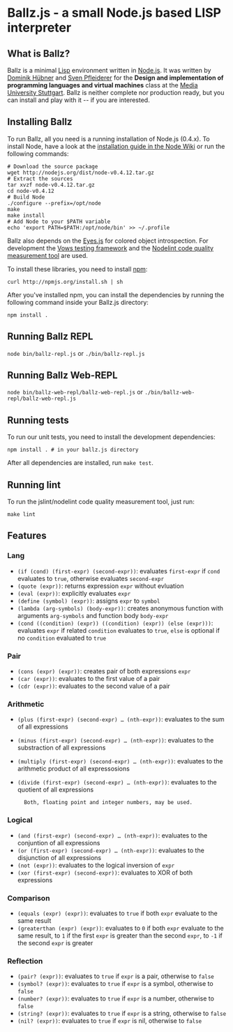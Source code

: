 # Ballz.js - a small Node.js based LISP interpreter


## What is Ballz?

Ballz is a minimal [Lisp](http://en.wikipedia.org/wiki/Lisp) environment written in [Node.js](http://nodejs.org). It was written by [Dominik Hübner](http://github.com/yeahiii) and [Sven Pfleiderer](http://github.com/pfleidi) for the **Design and implementation of programming languages and virtual machines** class at the [Media University Stuttgart](http://www.hdm-stuttgart.de/english). Ballz is neither complete nor production ready, but you can install and play with it -- if you are interested.

## Installing Ballz

To run Ballz, all you need is a running installation of Node.js (0.4.x). To install Node, have a look at the [installation guide in the Node Wiki](https://github.com/joyent/node/wiki/Installation) or run the following commands:

    # Download the source package
    wget http://nodejs.org/dist/node-v0.4.12.tar.gz
    # Extract the sources
    tar xvzf node-v0.4.12.tar.gz
    cd node-v0.4.12
    # Build Node
    ./configure --prefix=/opt/node
    make
    make install
    # Add Node to your $PATH variable
    echo 'export PATH=$PATH:/opt/node/bin' >> ~/.profile


Ballz also depends on the [Eyes.js](https://github.com/cloudhead/eyes.js) for colored object introspection. For development the [Vows testing framework](http://vowsjs.org/) and the [Nodelint code quality measurement tool](https://github.com/tav/nodelint) are used.

To install these libraries, you need to install [npm](http://npmjs.org):

    curl http://npmjs.org/install.sh | sh

After you've installed npm, you can install the dependencies by running the following command inside your Ballz.js directory:

    npm install .


## Running Ballz REPL

`node bin/ballz-repl.js` or `./bin/ballz-repl.js`

## Running Ballz Web-REPL

`node bin/ballz-web-repl/ballz-web-repl.js` or `./bin/ballz-web-repl/ballz-web-repl.js`

## Running tests

To run our unit tests, you need to install the development dependencies:

    npm install . # in your ballz.js directory

After all dependencies are installed, run `make test`.

## Running lint

To run the jslint/nodelint code quality measurement tool, just run:

    make lint

## Features

### Lang
* `(if (cond) (first-expr) (second-expr))`: evaluates `first-expr` if `cond` evaluates to `true`, otherwise evaluates `second-expr`
* `(quote (expr))`: returns expression `expr` without evluation
* `(eval (expr))`: explicitly evaluates `expr`
* `(define (symbol) (expr))`: assigns `expr` to `symbol`
* `(lambda (arg-symbols) (body-expr))`: creates anonymous function with arguments `arg-symbols` and function body `body-expr`
* `(cond ((condition) (expr)) ((condition) (expr)) (else (expr)))`: evaluates `expr` if related `condition` evaluates to `true`, `else` is optional if no `condition` evaluated to `true`

### Pair
* `(cons (expr) (expr))`: creates pair of both expressions `expr`
* `(car (expr))`: evaluates to the first value of a pair
* `(cdr (expr))`: evaluates to the second value of a pair

### Arithmetic
* `(plus (first-expr) (second-expr) … (nth-expr))`: evaluates to the sum of all expressions
* `(minus (first-expr) (second-expr) … (nth-expr))`: evaluates to the substraction of all expressions
* `(multiply (first-expr) (second-expr) … (nth-expr))`: evaluates to the arithmetic product of all expressosions
* `(divide (first-expr) (second-expr) … (nth-expr))`: evaluates to the quotient of all expressions

		Both, floating point and integer numbers, may be used.

### Logical

* `(and (first-expr) (second-expr) … (nth-expr))`: evaluates to the conjuntion of all expressions
* `(or (first-expr) (second-expr) … (nth-expr))`: evaluates to the disjunction of all expressions
* `(not (expr))`: evaluates to the logical inversion of `expr`
* `(xor (first-expr) (second-expr))`: evaluates to XOR of both expressions

### Comparison
* `(equals (expr) (expr))`: evaluates to `true` if both `expr` evaluate to the same result
* `(greaterthan (expr) (expr))`: evaluates to `0` if both `expr` evaluate to the same result, to `1` if the first `expr` is greater than the second `expr`, to `-1` if the second `expr` is greater

### Reflection
* `(pair? (expr))`: evaluates to `true` if `expr` is a pair, otherwise to `false`
* `(symbol? (expr))`: evaluates to `true` if `expr` is a symbol, otherwise to `false`
* `(number? (expr))`: evaluates to `true` if `expr` is a number, otherwise to `false`
* `(string? (expr))`: evaluates to `true` if `expr` is a string, otherwise to `false`
* `(nil? (expr))`: evaluates to `true` if `expr` is nil, otherwise to `false`




